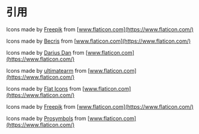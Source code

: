 # 引用

Icons made by [Freepik](http://www.freepik.com/) from [www.flaticon.com](https://www.flaticon.com/)

Icons made by [Becris](https://www.flaticon.com/authors/becris) from [www.flaticon.com](https://www.flaticon.com/)

Icons made by [Darius Dan](http://www.dariusdan.com/) from [www.flaticon.com](https://www.flaticon.com/)

Icons made by [ultimatearm](https://www.flaticon.com/authors/ultimatearm) from [www.flaticon.com](https://www.flaticon.com/)

Icons made by [Flat Icons](https://www.flaticon.com/authors/flat-icons) from [www.flaticon.com](https://www.flaticon.com/)

Icons made by [Freepik](http://www.freepik.com/) from [www.flaticon.com](https://www.flaticon.com/)

Icons made by [Prosymbols](https://www.flaticon.com/authors/prosymbols) from [www.flaticon.com](https://www.flaticon.com/)

